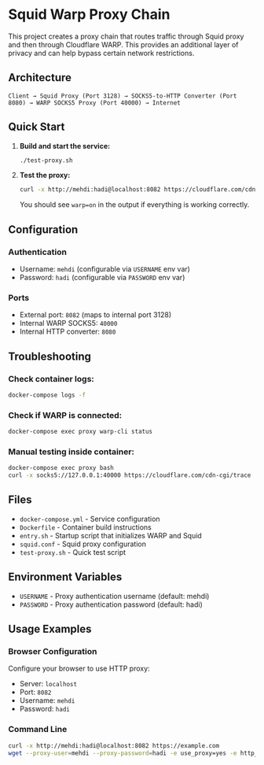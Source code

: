 # Squid Warp Proxy Chain

This project creates a proxy chain that routes traffic through Squid proxy and then through Cloudflare WARP. This provides an additional layer of privacy and can help bypass certain network restrictions.

## Architecture

```
Client → Squid Proxy (Port 3128) → SOCKS5-to-HTTP Converter (Port 8080) → WARP SOCKS5 Proxy (Port 40000) → Internet
```

## Quick Start

1. **Build and start the service:**
   ```bash
   ./test-proxy.sh
   ```

2. **Test the proxy:**
   ```bash
   curl -x http://mehdi:hadi@localhost:8082 https://cloudflare.com/cdn-cgi/trace
   ```
   
   You should see `warp=on` in the output if everything is working correctly.

## Configuration

### Authentication
- Username: `mehdi` (configurable via `USERNAME` env var)
- Password: `hadi` (configurable via `PASSWORD` env var)

### Ports
- External port: `8082` (maps to internal port 3128)
- Internal WARP SOCKS5: `40000`
- Internal HTTP converter: `8080`

## Troubleshooting

### Check container logs:
```bash
docker-compose logs -f
```

### Check if WARP is connected:
```bash
docker-compose exec proxy warp-cli status
```

### Manual testing inside container:
```bash
docker-compose exec proxy bash
curl -x socks5://127.0.0.1:40000 https://cloudflare.com/cdn-cgi/trace
```

## Files

- `docker-compose.yml` - Service configuration
- `Dockerfile` - Container build instructions
- `entry.sh` - Startup script that initializes WARP and Squid
- `squid.conf` - Squid proxy configuration
- `test-proxy.sh` - Quick test script

## Environment Variables

- `USERNAME` - Proxy authentication username (default: mehdi)
- `PASSWORD` - Proxy authentication password (default: hadi)

## Usage Examples

### Browser Configuration
Configure your browser to use HTTP proxy:
- Server: `localhost`
- Port: `8082`
- Username: `mehdi`
- Password: `hadi`

### Command Line
```bash
curl -x http://mehdi:hadi@localhost:8082 https://example.com
wget --proxy-user=mehdi --proxy-password=hadi -e use_proxy=yes -e http_proxy=localhost:8082 https://example.com
```

